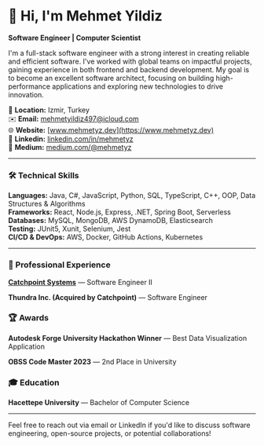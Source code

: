 
# 👋 Hi, I'm Mehmet Yildiz

**Software Engineer | Computer Scientist**

I'm a full-stack software engineer with a strong interest in creating reliable and efficient software. I've worked with global teams on impactful projects, gaining experience in both frontend and backend development. My goal is to become an excellent software architect, focusing on building high-performance applications and exploring new technologies to drive innovation.

📍 **Location:** Izmir, Turkey  
✉️ **Email:** [mehmetyildiz497@icloud.com](mailto:mehmetyildiz497@icloud.com)  
🌐 **Website:** [www.mehmetyz.dev](https://www.mehmetyz.dev)  
🔗 **Linkedin:** [linkedin.com/in/mehmetyz](https://linkedin.com/in/mehmetyz)  
📝 **Medium:** [medium.com/@mehmetyz](https://medium.com/@mehmetyz)  

---

### 🛠️ Technical Skills

**Languages:** Java, C#, JavaScript, Python, SQL, TypeScript, C++, OOP, Data Structures & Algorithms  
**Frameworks:** React, Node.js, Express, .NET, Spring Boot, Serverless  
**Databases:** MySQL, MongoDB, AWS DynamoDB, Elasticsearch  
**Testing:** JUnit5, Xunit, Selenium, Jest  
**CI/CD & DevOps:** AWS, Docker, GitHub Actions, Kubernetes  

---

### 💼 Professional Experience

**[Catchpoint Systems](https://www.catchpoint.com/)** — Software Engineer II

**Thundra Inc. (Acquired by Catchpoint)** — Software Engineer

### 🏆 Awards
**Autodesk Forge University Hackathon Winner** — Best Data Visualization Application

**OBSS Code Master 2023** — 2nd Place in University

### 🎓 Education

**Hacettepe University** — Bachelor of Computer Science

---

Feel free to reach out via email or LinkedIn if you'd like to discuss software engineering, open-source projects, or potential collaborations!

